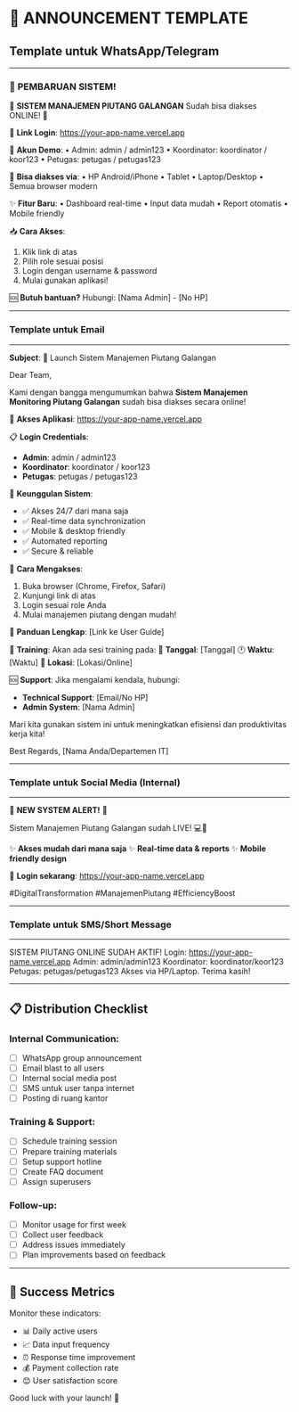 # 📢 ANNOUNCEMENT TEMPLATE

## Template untuk WhatsApp/Telegram

---

### 🎉 **PEMBARUAN SISTEM!**

🏢 **SISTEM MANAJEMEN PIUTANG GALANGAN**
Sudah bisa diakses ONLINE! 🚀

🔗 **Link Login**: https://your-app-name.vercel.app

👤 **Akun Demo**:
• Admin: admin / admin123
• Koordinator: koordinator / koor123
• Petugas: petugas / petugas123

📱 **Bisa diakses via**:
• HP Android/iPhone
• Tablet
• Laptop/Desktop
• Semua browser modern

✨ **Fitur Baru**:
• Dashboard real-time
• Input data mudah
• Report otomatis
• Mobile friendly

📥 **Cara Akses**:
1. Klik link di atas
2. Pilih role sesuai posisi
3. Login dengan username & password
4. Mulai gunakan aplikasi!

🆘 **Butuh bantuan?**
Hubungi: [Nama Admin] - [No HP]

---

### Template untuk Email

---

**Subject**: 🚀 Launch Sistem Manajemen Piutang Galangan

Dear Team,

Kami dengan bangga mengumumkan bahwa **Sistem Manajemen Monitoring Piutang Galangan** sudah bisa diakses secara online!

🔗 **Akses Aplikasi**: https://your-app-name.vercel.app

📋 **Login Credentials**:
- **Admin**: admin / admin123
- **Koordinator**: koordinator / koor123  
- **Petugas**: petugas / petugas123

🌟 **Keunggulan Sistem**:
- ✅ Akses 24/7 dari mana saja
- ✅ Real-time data synchronization
- ✅ Mobile & desktop friendly
- ✅ Automated reporting
- ✅ Secure & reliable

📱 **Cara Mengakses**:
1. Buka browser (Chrome, Firefox, Safari)
2. Kunjungi link di atas
3. Login sesuai role Anda
4. Mulai manajemen piutang dengan mudah!

📖 **Panduan Lengkap**: [Link ke User Guide]

🎯 **Training**:
Akan ada sesi training pada:
📅 **Tanggal**: [Tanggal]
🕐 **Waktu**: [Waktu]
📍 **Lokasi**: [Lokasi/Online]

🆘 **Support**:
Jika mengalami kendala, hubungi:
- **Technical Support**: [Email/No HP]
- **Admin System**: [Nama Admin]

Mari kita gunakan sistem ini untuk meningkatkan efisiensi dan produktivitas kerja kita!

Best Regards,
[Nama Anda/Departemen IT]

---

### Template untuk Social Media (Internal)

---

🚀 **NEW SYSTEM ALERT!** 🚀

Sistem Manajemen Piutang Galangan sudah LIVE! 💻📱

✨ **Akses mudah dari mana saja**
✨ **Real-time data & reports**
✨ **Mobile friendly design**

🔗 **Login sekarang**: https://your-app-name.vercel.app

#DigitalTransformation #ManajemenPiutang #EfficiencyBoost

---

### Template untuk SMS/Short Message

---

SISTEM PIUTANG ONLINE SUDAH AKTIF!
Login: https://your-app-name.vercel.app
Admin: admin/admin123
Koordinator: koordinator/koor123
Petugas: petugas/petugas123
Akses via HP/Laptop. Terima kasih!

---

## 📋 **Distribution Checklist**

### Internal Communication:
- [ ] WhatsApp group announcement
- [ ] Email blast to all users
- [ ] Internal social media post
- [ ] SMS untuk user tanpa internet
- [ ] Posting di ruang kantor

### Training & Support:
- [ ] Schedule training session
- [ ] Prepare training materials
- [ ] Setup support hotline
- [ ] Create FAQ document
- [ ] Assign superusers

### Follow-up:
- [ ] Monitor usage for first week
- [ ] Collect user feedback
- [ ] Address issues immediately
- [ ] Plan improvements based on feedback

---

## 🎯 **Success Metrics**

Monitor these indicators:
- 📊 Daily active users
- 📈 Data input frequency
- ⏰ Response time improvement
- 💰 Payment collection rate
- 😊 User satisfaction score

Good luck with your launch! 🚀